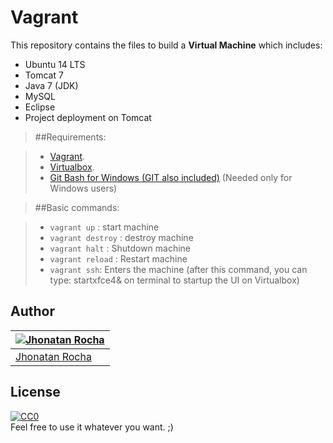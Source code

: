Vagrant
===================

This repository contains the files to build a **Virtual Machine** which includes:
- Ubuntu 14 LTS
- Tomcat 7
- Java 7 (JDK)
- MySQL
- Eclipse
- Project deployment on Tomcat


> ##Requirements:

> - [Vagrant](https://www.vagrantup.com/downloads.html).
> - [Virtualbox](https://www.virtualbox.org/wiki/Downloads).
> - [Git Bash for Windows (GIT also included)](https://git-for-windows.github.io/) (Needed only for Windows users)

> ##Basic commands:

> - `vagrant up` : start machine
> - `vagrant destroy` : destroy machine
> - `vagrant halt` : Shutdown machine
> - `vagrant reload` : Restart machine
> - `vagrant ssh`: Enters the machine (after this command, you can type: startxfce4& on terminal to startup the UI on Virtualbox)

## Author
[![Jhonatan Rocha](https://media.licdn.com/mpr/mpr/shrinknp_400_400/AAEAAQAAAAAAAAXnAAAAJDJiMGJjYTUyLWU5NzUtNDU4Yi1iYTYxLWU4OGU2MTAwMmQ5OA.jpg)](https://jhonatanrocha.github.io) |
---|
[Jhonatan Rocha](https://jhonatanrocha.github.io) |

## License

[![CC0](http://mirrors.creativecommons.org/presskit/buttons/88x31/svg/cc-zero.svg)](https://creativecommons.org/publicdomain/zero/1.0/)  
Feel free to use it whatever you want. ;)
